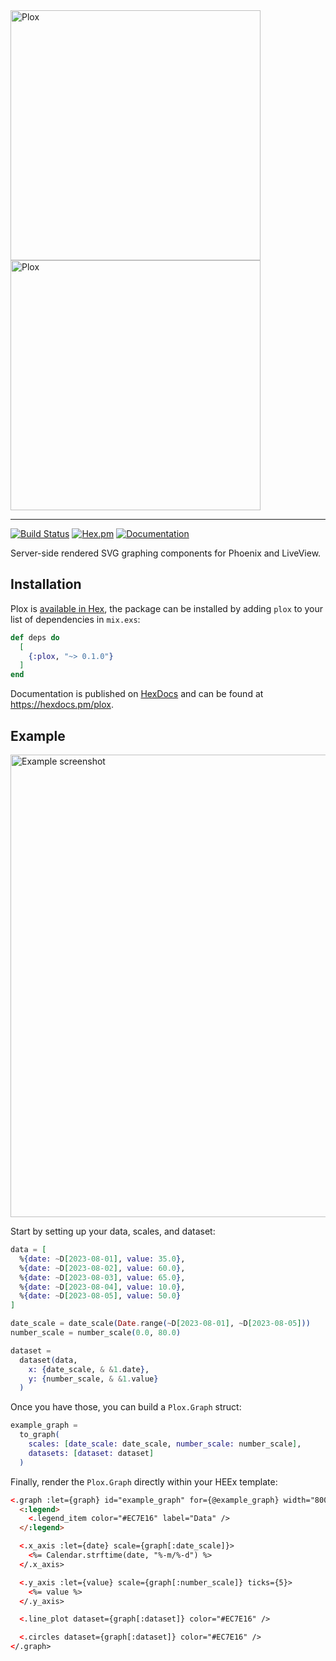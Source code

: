 <img width="400" src="images/logo-plot@2x.png#gh-light-mode-only" alt="Plox">
<img width="400" src="images/logo-plot-dark@2x.png#gh-dark-mode-only" alt="Plox">

---

[![Build Status](https://github.com/gridpoint-com/plox/actions/workflows/ci.yml/badge.svg)](https://github.com/gridpoint-com/plox/actions) [![Hex.pm](https://img.shields.io/hexpm/v/plox.svg)](https://hex.pm/packages/plox) [![Documentation](https://img.shields.io/badge/documentation-gray)](https://hexdocs.pm/plox/)

Server-side rendered SVG graphing components for Phoenix and LiveView.

## Installation

Plox is [available in Hex](https://hex.pm/packages/plox), the package can be
installed by adding `plox` to your list of dependencies in `mix.exs`:

```elixir
def deps do
  [
    {:plox, "~> 0.1.0"}
  ]
end
```

Documentation is published on [HexDocs](https://hexdocs.pm) and can be found at
<https://hexdocs.pm/plox>.

## Example

<img width="740" src="images/readme-example-plot@2x.png" alt="Example screenshot">

Start by setting up your data, scales, and dataset:

```elixir
data = [
  %{date: ~D[2023-08-01], value: 35.0},
  %{date: ~D[2023-08-02], value: 60.0},
  %{date: ~D[2023-08-03], value: 65.0},
  %{date: ~D[2023-08-04], value: 10.0},
  %{date: ~D[2023-08-05], value: 50.0}
]

date_scale = date_scale(Date.range(~D[2023-08-01], ~D[2023-08-05]))
number_scale = number_scale(0.0, 80.0)

dataset =
  dataset(data,
    x: {date_scale, & &1.date},
    y: {number_scale, & &1.value}
  )
```

Once you have those, you can build a `Plox.Graph` struct:

```elixir
example_graph =
  to_graph(
    scales: [date_scale: date_scale, number_scale: number_scale],
    datasets: [dataset: dataset]
  )
```

Finally, render the `Plox.Graph` directly within your HEEx template:

```html
<.graph :let={graph} id="example_graph" for={@example_graph} width="800" height="250">
  <:legend>
    <.legend_item color="#EC7E16" label="Data" />
  </:legend>

  <.x_axis :let={date} scale={graph[:date_scale]}>
    <%= Calendar.strftime(date, "%-m/%-d") %>
  </.x_axis>

  <.y_axis :let={value} scale={graph[:number_scale]} ticks={5}>
    <%= value %>
  </.y_axis>

  <.line_plot dataset={graph[:dataset]} color="#EC7E16" />

  <.circles dataset={graph[:dataset]} color="#EC7E16" />
</.graph>
```
